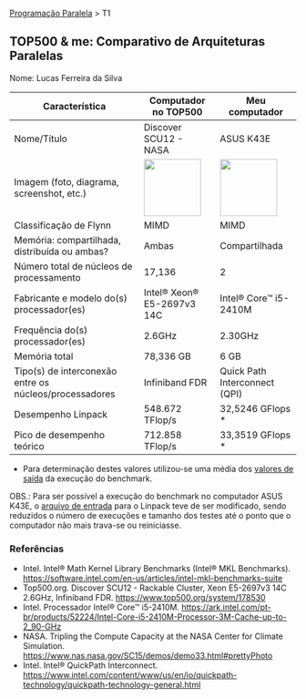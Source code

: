 [Programação Paralela](https://github.com/AndreaInfUFSM/elc139-2018a) > T1

TOP500 & me: Comparativo de Arquiteturas Paralelas
--------------------------------------------------

Nome: Lucas Ferreira da Silva

| Característica                                            | Computador no TOP500       | Meu computador  |
| --------------------------------------------------------- | -------------------------- | --------------- |
| Nome/Título                                               |    Discover SCU12 - NASA   |     ASUS K43E   |
| Imagem (foto, diagrama, screenshot, etc.)                 | <img src="https://www.nas.nasa.gov/SC15/assets/images/content/33_Pfaff_B_Tripling_Compute_1_SC15_big.jpg" width="100"> | <img src="https://www.asus.com/media/BR/products/0QXA6BlaKTmYocDA/P_500.jpg" width="100">|
| Classificação de Flynn                                    |          MIMD              |       MIMD      |
| Memória: compartilhada, distribuída ou ambas?             |         Ambas              |  Compartilhada  |
| Número total de núcleos de processamento                  |         17,136             |        2        |
| Fabricante e modelo do(s) processador(es)                 |  Intel® Xeon® E5-2697v3 14C| Intel® Core™ i5-2410M |
| Frequência do(s) processador(es)                          |           2.6GHz           |    2.30GHz      |
| Memória total                                             |        78,336 GB           |      6 GB       |
| Tipo(s) de interconexão entre os núcleos/processadores    |      Infiniband FDR        |  Quick Path Interconnect (QPI)          |
| Desempenho Linpack                                        |      548.672 TFlop/s       |  32,5246 GFlops * |
| Pico de desempenho teórico                                |      712.858 TFlop/s       |  33,3519 GFlops * |

* Para determinação destes valores utilizou-se uma média dos [valores de saída](output_linpack) da execução do benchmark.

OBS.: Para ser possível a execução do benchmark no computador ASUS K43E, o [arquivo de entrada](lininput_xeon64) para o Linpack teve de ser modificado, sendo reduzidos o número de execuções e tamanho dos testes até o ponto que o computador não mais trava-se ou reiniciasse.

### Referências
- Intel. Intel® Math Kernel Library Benchmarks (Intel® MKL Benchmarks). https://software.intel.com/en-us/articles/intel-mkl-benchmarks-suite
- Top500.org. Discover SCU12 - Rackable Cluster, Xeon E5-2697v3 14C 2.6GHz, Infiniband FDR. https://www.top500.org/system/178530
- Intel. Processador Intel® Core™ i5-2410M. https://ark.intel.com/pt-br/products/52224/Intel-Core-i5-2410M-Processor-3M-Cache-up-to-2_90-GHz
- NASA. Tripling the Compute Capacity at the NASA Center for Climate Simulation. https://www.nas.nasa.gov/SC15/demos/demo33.html#prettyPhoto
- Intel. Intel® QuickPath Interconnect. https://www.intel.com/content/www/us/en/io/quickpath-technology/quickpath-technology-general.html
